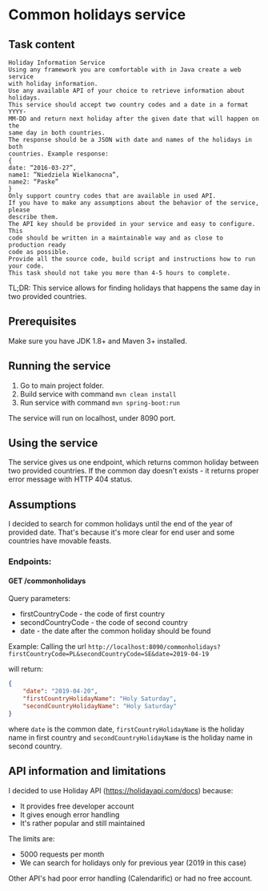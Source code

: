 # Common holidays service

## Task content

```
Holiday Information Service
Using any framework you are comfortable with in Java create a web service
with holiday information.
Use any available API of your choice to retrieve information about holidays.
This service should accept two country codes and a date in a format YYYY-
MM-DD and return next holiday after the given date that will happen on the
same day in both countries.
The response should be a JSON with date and names of the holidays in both
countries. Example response:
{
date: “2016-03-27”,
name1: ”Niedziela Wielkanocna”,
name2: “Paske”
}
Only support country codes that are available in used API.
If you have to make any assumptions about the behavior of the service, please
describe them.
The API key should be provided in your service and easy to configure. This
code should be written in a maintainable way and as close to production ready
code as possible.
Provide all the source code, build script and instructions how to run your code.
This task should not take you more than 4-5 hours to complete.
```
TL;DR: This service allows for finding holidays that happens the same day in two provided countries.

## Prerequisites

Make sure you have JDK 1.8+ and Maven 3+ installed.

## Running the service

1. Go to main project folder. 
2. Build service with command `mvn clean install`
3. Run service with command `mvn spring-boot:run`

The service will run on localhost, under 8090 port.

## Using the service

The service gives us one endpoint, which returns common holiday between two provided countries.
If the common day doesn't exists - it returns proper error message with HTTP 404 status.

## Assumptions

I decided to search for common holidays until the end of the year of provided date.
That's because it's more clear for end user and some countries have movable feasts.

### Endpoints:

#### GET /commonholidays

Query parameters:
 - firstCountryCode - the code of first country 
 - secondCountryCode - the code of second country
 - date - the date after the common holiday should be found
 
Example: 
Calling the url `http://localhost:8090/commonholidays?firstCountryCode=PL&secondCountryCode=SE&date=2019-04-19`

will return:

```JSON
{
    "date": "2019-04-20",
    "firstCountryHolidayName": "Holy Saturday",
    "secondCountryHolidayName": "Holy Saturday"
}
```
where `date` is the common date, `firstCountryHolidayName` is the holiday name in first country 
and `secondCountryHolidayName` is the holiday name in second country.

## API information and limitations

I decided to use Holiday API (https://holidayapi.com/docs) because:
- It provides free developer account
- It gives enough error handling
- It's rather popular and still maintained

The limits are:
- 5000 requests per month
- We can search for holidays only for previous year (2019 in this case)

Other API's had poor error handling (Calendarific) or had no free account. 
